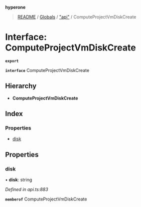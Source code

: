 **hyperone**

> [README](../README.md) / [Globals](../globals.md) / ["api"](../modules/_api_.md) / ComputeProjectVmDiskCreate

# Interface: ComputeProjectVmDiskCreate

**`export`** 

**`interface`** ComputeProjectVmDiskCreate

## Hierarchy

* **ComputeProjectVmDiskCreate**

## Index

### Properties

* [disk](_api_.computeprojectvmdiskcreate.md#disk)

## Properties

### disk

•  **disk**: string

*Defined in api.ts:883*

**`memberof`** ComputeProjectVmDiskCreate
